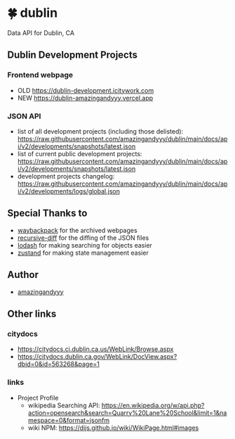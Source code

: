 # 🍀 dublin

Data API for Dublin, CA

## Dublin Development Projects

### Frontend webpage

- OLD https://dublin-development.icitywork.com
- NEW https://dublin-amazingandyyy.vercel.app

### JSON API

- list of all development projects (including those delisted): https://raw.githubusercontent.com/amazingandyyy/dublin/main/docs/api/v2/developments/snapshots/latest.json
- list of current public development projects: https://raw.githubusercontent.com/amazingandyyy/dublin/main/docs/api/v2/developments/snapshots/latest.json
- development projects changelog: https://raw.githubusercontent.com/amazingandyyy/dublin/main/docs/api/v2/developments/logs/global.json

## Special Thanks to

- [waybackpack](https://github.com/jsvine/waybackpack) for the archived webpages
- [recursive-diff](https://www.npmjs.com/package/recursive-diff) for the diffing of the JSON files
- [lodash](https://lodash.com/) for making searching for objects easier
- [zustand](https://github.com/pmndrs/zustand) for making state management easier

## Author

- [amazingandyyy](github.com/amazingandyyy)

## Other links

### citydocs

- https://citydocs.ci.dublin.ca.us/WebLink/Browse.aspx
- https://citydocs.dublin.ca.gov/WebLink/DocView.aspx?dbid=0&id=563268&page=1

### links

- Project Profile
  - wikipedia Searching API: https://en.wikipedia.org/w/api.php?action=opensearch&search=Quarry%20Lane%20School&limit=1&namespace=0&format=jsonfm
  - wiki NPM: https://dijs.github.io/wiki/WikiPage.html#images
